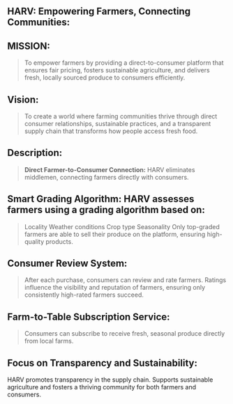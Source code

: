 ## HARV: Empowering Farmers, Connecting Communities:
## MISSION:
> To empower farmers by providing a direct-to-consumer platform that ensures fair pricing, fosters sustainable agriculture, and delivers fresh, locally sourced produce to consumers efficiently.
## Vision:
> To create a world where farming communities thrive through direct consumer relationships, sustainable practices, and a transparent supply chain that transforms how people access fresh food.
## Description:
><strong>Direct Farmer-to-Consumer Connection:</strong> HARV eliminates middlemen, connecting farmers directly with consumers.
## Smart Grading Algorithm: HARV assesses farmers using a grading algorithm based on:

> Locality
> Weather conditions
> Crop type
> Seasonality
Only top-graded farmers are able to sell their produce on the platform, ensuring high-quality products.

## Consumer Review System:
>After each purchase, consumers can review and rate farmers.
>Ratings influence the visibility and reputation of farmers, ensuring only consistently high-rated farmers succeed.

## Farm-to-Table Subscription Service:
>Consumers can subscribe to receive fresh, seasonal produce directly from local farms.

## Focus on Transparency and Sustainability:

HARV promotes transparency in the supply chain.
Supports sustainable agriculture and fosters a thriving community for both farmers and consumers.
